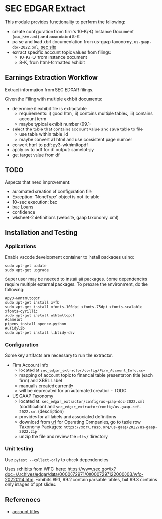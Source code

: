 # SEC EDGAR Extract

This module provides functionality to perform the following:

* create configuration from firm's 10-K/-Q Instance Document (`xxx_htm.xml`) and associated 8-K
* parse and load xbrl documentation from us-gaap taxonomy, `us-gaap-doc-2022.xml`, [sec site](https://www.sec.gov/info/edgar/edgartaxonomies.shtml)
* extract specific account topic values from filings:
  - 10-K/-Q, from instance document
  - 8-K, from html-formatted exhibit


## Earnings Extraction Workflow

Extract information from SEC EDGAR filings.

Given the Filing with multiple exhibit documents:

* determine if exhibit file is extractable
  - requirements: i) good html, ii) contains multiple tables, iii) contains account term
  - maybe typical exhibit number (99.1)
* select the table that contains account value and save table to file
  - use table within table_id
  - maybe convert all html and use consistent page number
* convert html to pdf: py3-wkhtmltopdf
* apply cv to pdf for df output: camelot-py
* get target value from df


## TODO

Aspects that need improvement:

* automated creation of configuration file
* Exception: 'NoneType' object is not iterable
* 10+sec execution: bac
* bac Loans
* confidence
* wksheet-2 definitions (website, gaap taxonomy .xml)


## Installation and Testing

### Applications

Enable vscode development container to install packages using:

```
sudo apt-get update
sudo apt-get upgrade
```

Super user may be needed to install all packages.  Some dependencies require multiple external packages.  To prepare the environment, do the following:

```
#py3-wkhtmltopdf
sudo apt-get install xvfb
sudo apt-get install xfonts-100dpi xfonts-75dpi xfonts-scalable xfonts-cyrillic
sudo apt-get install wkhtmltopdf
#camelot
pipenv install opencv-python
#uTidylib
sudo apt-get install libtidy-dev
```


### Configuration

Some key artifacts are necessary to run the extractor.

* Firm Account Info
  - located at `sec_edgar_extractor/config/Firm_Account_Info.csv`
  - mapping of account topic to financial table presentation title (each firm) and XBRL Label
  - manually created currently
  - will be deprecated for an automated creation - TODO
* US GAAP Taxonomy
  - located at: `sec_edgar_extractor/config/us-gaap-doc-2022.xml` (codification) and `sec_edgar_extractor/config/us-gaap-ref-2022.xml` (description)
  - provides for all labels and associated definitions
  - download from [url](https://www.sec.gov/info/edgar/edgartaxonomies.shtml) for Operating Companies, go to table row Taxonomy Packages: `https://xbrl.fasb.org/us-gaap/2022/us-gaap-2022.zip`
  - unzip the file and review the `elts/` directory



### Unit testing

Use `pytest --collect-only` to check dependencies

Uses exhibits from WFC, here: https://www.sec.gov/ix?doc=/Archives/edgar/data/0000072971/000007297122000003/wfc-20220114.htm.  Exhibits 99.1, 99.2 contain parsable tables, but 99.3 contains only images of ppt slides.




## References

* [account titles](https://www.nasdaq.com/articles/list-account-titles-accounting-2015-09-17)